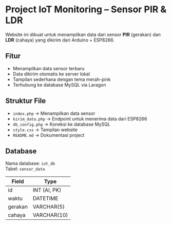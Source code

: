 # Project IoT Monitoring – Sensor PIR & LDR

Website ini dibuat untuk menampilkan data dari sensor **PIR** (gerakan) dan **LDR** (cahaya) yang dikirim dari Arduino + ESP8266.

## Fitur

- Menampilkan data sensor terbaru
- Data dikirim otomatis ke server lokal
- Tampilan sederhana dengan tema merah-pink
- Terhubung ke database MySQL via Laragon

## Struktur File

- `index.php` → Menampilkan data sensor
- `kirim_data.php` → Endpoint untuk menerima data dari ESP8266
- `db_config.php` → Koneksi ke database MySQL
- `style.css` → Tampilan website
- `README.md` → Dokumentasi project

## Database

Nama database: `iot_db`  
Tabel: `sensor_data`

| Field   | Type         |
|--------|--------------|
| id     | INT (AI, PK) |
| waktu  | DATETIME     |
| gerakan| VARCHAR(5)   |
| cahaya | VARCHAR(10)  |